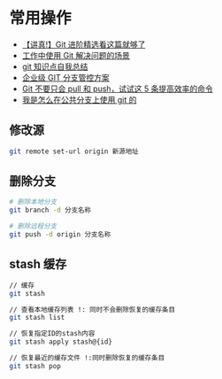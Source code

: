 # 常用操作

- [【讲真!】Git 进阶精选看这篇就够了](https://juejin.cn/post/7133045617877581831)
- [工作中使用 Git 解决问题的场景](https://juejin.cn/post/7117174240012402701)
- [git 知识点自我总结](https://juejin.cn/post/7136896920840044558)
- [企业级 GIT 分支管控方案](https://juejin.cn/post/7129001195548622861)
- [Git 不要只会 pull 和 push，试试这 5 条提高效率的命令](https://juejin.cn/post/7071780876501123085)
- [我是怎么在公共分支上使用 git 的](https://juejin.cn/post/7038822817483194398)

## 修改源

```sh
git remote set-url origin 新源地址
```

## 删除分支

```sh
# 删除本地分支
git branch -d 分支名称

# 删除远程分支
git push -d origin 分支名称
```

## stash 缓存

```sh
// 缓存
git stash

// 查看本地缓存列表 !: 同时不会删除恢复的缓存条目
git stash list

// 恢复指定ID的stash内容
git stash apply stash@{id}

// 恢复最近的缓存文件 !:同时删除恢复的缓存条目
git stash pop
```
